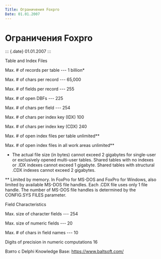 ```yaml
---
Title: Ограничения Foxpro
Date: 01.01.2007
---
```



Ограничения Foxpro
==================

::: {.date}
01.01.2007
:::

Table and Index Files

Max. \# of records per table --- 1 billion*

Max. \# of chars per record --- 65,000

Max. \# of fields per record --- 255

Max. \# of open DBFs ---  225

Max. \# of chars per field --- 254

Max. \# of chars per index key (IDX) 100

Max. \# of chars per index key (CDX) 240

Max. \# of open index files per table unlimited**

Max. \# of open index files in all work areas unlimited**

* The actual file size (in bytes) cannot exceed 2 gigabytes for
single-user or exclusively opened multi-user tables. Shared tables with
no indexes or .IDX indexes cannot exceed 1 gigabyte. Shared tables with
structural .CDX indexes cannot exceed 2 gigabytes.

** Limited by memory. In FoxPro for MS-DOS and FoxPro for Windows,
also limited by available MS-DOS file handles. Each .CDX file uses only
1 file handle. The number of MS-DOS file handles is determined by the
CONFIG.SYS FILES parameter.

Field Characteristics

Max. size of character fields --- 254

Max. size of numeric fields ---  20

Max. \# of chars in field names --- 10

Digits of precision in numeric computations 16

Взято с Delphi Knowledge Base: <https://www.baltsoft.com/>
